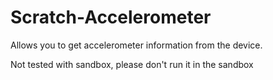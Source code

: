 # Scratch-Accelerometer
Allows you to get accelerometer information from the device.

Not tested with sandbox, please don't run it in the sandbox
